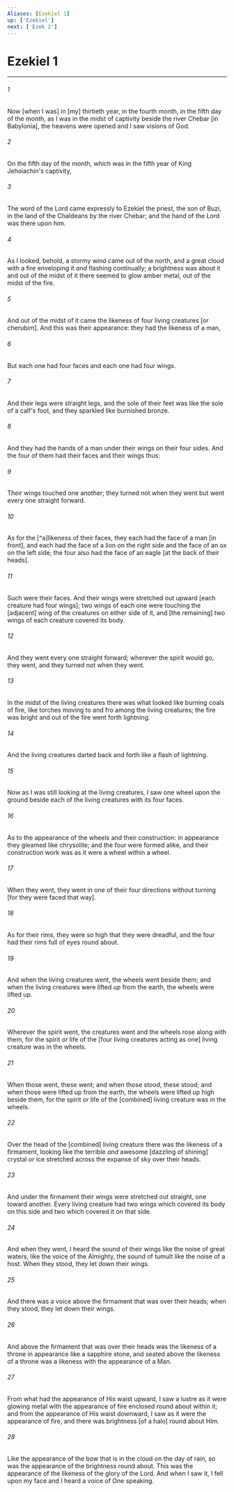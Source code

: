 ```yaml
---
Aliases: [Ezekiel 1]
up: ['Ezekiel']
next: ['Ezek 2']
---
```

# Ezekiel 1

***














###### 1 






Now [when I was] in [my] thirtieth year, in the fourth month, in the fifth day of the month, as I was in the midst of captivity beside the river Chebar [in Babylonia], the heavens were opened and I saw visions of God. 













###### 2 






On the fifth day of the month, which was in the fifth year of King Jehoiachin's captivity, 













###### 3 






The word of the Lord came expressly to Ezekiel the priest, the son of Buzi, in the land of the Chaldeans by the river Chebar; and the hand of the Lord was there upon him. 













###### 4 






As I looked, behold, a stormy wind came out of the north, and a great cloud with a fire enveloping it _and_ flashing continually; a brightness was about it and out of the midst of it there seemed to glow amber metal, out of the midst of the fire. 













###### 5 






And out of the midst of it came the likeness of four living creatures [or cherubim]. And this was their appearance: they had the likeness of a man, 













###### 6 






But each one had four faces and each one had four wings. 













###### 7 






And their legs were straight legs, and the sole of their feet was like the sole of a calf's foot, and they sparkled like burnished bronze. 













###### 8 






And they had the hands of a man under their wings on their four sides. And the four of them had their faces and their wings thus: 













###### 9 






Their wings touched one another; they turned not when they went but went every one straight forward. 













###### 10 






As for the [^a]likeness of their faces, they each had the face of a man [in front], and each had the face of a lion on the right side and the face of an ox on the left side; the four also had the face of an eagle [at the back of their heads]. 













###### 11 






Such were their faces. And their wings were stretched out upward [each creature had four wings]; two wings of each one were touching the [adjacent] wing of the creatures on either side of it, and [the remaining] two wings of each creature covered its body. 













###### 12 






And they went every one straight forward; wherever the spirit would go, they went, and they turned not when they went. 













###### 13 






In the midst of the living creatures there was what looked like burning coals of fire, like torches moving to and fro among the living creatures; the fire was bright and out of the fire went forth lightning. 













###### 14 






And the living creatures darted back and forth like a flash of lightning. 













###### 15 






Now as I was still looking at the living creatures, I saw one wheel upon the ground beside each of the living creatures with its four faces. 













###### 16 






As to the appearance of the wheels and their construction: in appearance they gleamed like chrysolite; and the four were formed alike, and their construction work was as it were a wheel within a wheel. 













###### 17 






When they went, they went in one of their four directions without turning [for they were faced that way]. 













###### 18 






As for their rims, they were so high that they were dreadful, and the four had their rims full of eyes round about. 













###### 19 






And when the living creatures went, the wheels went beside them; and when the living creatures were lifted up from the earth, the wheels were lifted up. 













###### 20 






Wherever the spirit went, the creatures went and the wheels rose along with them, for the spirit _or_ life of the [four living creatures acting as one] living creature was in the wheels. 













###### 21 






When those went, these went; and when those stood, these stood; and when those were lifted up from the earth, the wheels were lifted up high beside them, for the spirit _or_ life of the [combined] living creature was in the wheels. 













###### 22 






Over the head of the [combined] living creature there was the likeness of a firmament, looking like the terrible _and_ awesome [dazzling of shining] crystal _or_ ice stretched across the expanse of sky over their heads. 













###### 23 






And under the firmament their wings were stretched out straight, one toward another. Every living creature had two wings which covered its body on this side and two which covered it on that side. 













###### 24 






And when they went, I heard the sound of their wings like the noise of great waters, like the voice of the Almighty, the sound of tumult like the noise of a host. When they stood, they let down their wings. 













###### 25 






And there was a voice above the firmament that was over their heads; when they stood, they let down their wings. 













###### 26 






And above the firmament that was over their heads was the likeness of a throne in appearance like a sapphire stone, and seated above the likeness of a throne was a likeness with the appearance of a Man. 













###### 27 






From what had the appearance of His waist upward, I saw a lustre as it were glowing metal with the appearance of fire enclosed round about within it; and from the appearance of His waist downward, I saw as it were the appearance of fire, and there was brightness [of a halo] round about Him. 













###### 28 






Like the appearance of the bow that is in the cloud on the day of rain, so was the appearance of the brightness round about. This was the appearance of the likeness of the glory of the Lord. And when I saw it, I fell upon my face and I heard a voice of One speaking.
